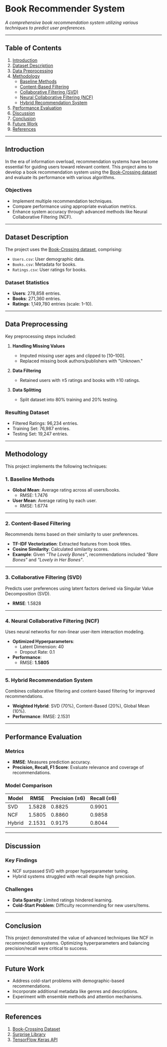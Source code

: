 # **Book Recommender System**  
_A comprehensive book recommendation system utilizing various techniques to predict user preferences._

---

## **Table of Contents**  
1. [Introduction](#introduction)  
2. [Dataset Description](#dataset-description)  
3. [Data Preprocessing](#data-preprocessing)  
4. [Methodology](#methodology)  
    - [Baseline Methods](#baseline-methods)  
    - [Content-Based Filtering](#content-based-filtering)  
    - [Collaborative Filtering (SVD)](#collaborative-filtering-svd)  
    - [Neural Collaborative Filtering (NCF)](#neural-collaborative-filtering-ncf)  
    - [Hybrid Recommendation System](#hybrid-recommendation-system)  
5. [Performance Evaluation](#performance-evaluation)  
6. [Discussion](#discussion)  
7. [Conclusion](#conclusion)  
8. [Future Work](#future-work)  
9. [References](#references)  

---

## **Introduction**  
In the era of information overload, recommendation systems have become essential for guiding users toward relevant content. This project aims to develop a book recommendation system using the [Book-Crossing dataset](https://www.kaggle.com/datasets) and evaluate its performance with various algorithms.  

### **Objectives**  
- Implement multiple recommendation techniques.  
- Compare performance using appropriate evaluation metrics.  
- Enhance system accuracy through advanced methods like Neural Collaborative Filtering (NCF).  

---

## **Dataset Description**  
The project uses the [Book-Crossing dataset](https://www.kaggle.com/datasets), comprising:  
- `Users.csv`: User demographic data.  
- `Books.csv`: Metadata for books.  
- `Ratings.csv`: User ratings for books.  

### **Dataset Statistics**  
- **Users**: 278,858 entries.  
- **Books**: 271,360 entries.  
- **Ratings**: 1,149,780 entries (scale: 1–10).  

---

## **Data Preprocessing**  
Key preprocessing steps included:  
1. **Handling Missing Values**  
   - Imputed missing user ages and clipped to [10–100].  
   - Replaced missing book authors/publishers with "Unknown."  

2. **Data Filtering**  
   - Retained users with ≥5 ratings and books with ≥10 ratings.  

3. **Data Splitting**  
   - Split dataset into 80% training and 20% testing.  

### **Resulting Dataset**  
- Filtered Ratings: 96,234 entries.  
- Training Set: 76,987 entries.  
- Testing Set: 19,247 entries.  

---

## **Methodology**  
This project implements the following techniques:  

### **1. Baseline Methods**  
- **Global Mean**: Average rating across all users/books.  
  - RMSE: 1.7476  
- **User Mean**: Average rating by each user.  
  - RMSE: 1.6774  

---

### **2. Content-Based Filtering**  
Recommends items based on their similarity to user preferences.  
- **TF-IDF Vectorization**: Extracted features from book titles.  
- **Cosine Similarity**: Calculated similarity scores.  
- **Example**: Given *"The Lovely Bones"*, recommendations included *"Bare Bones"* and *"Lovely in Her Bones"*.  

---

### **3. Collaborative Filtering (SVD)**  
Predicts user preferences using latent factors derived via Singular Value Decomposition (SVD).  
- **RMSE**: 1.5828  

---

### **4. Neural Collaborative Filtering (NCF)**  
Uses neural networks for non-linear user-item interaction modeling.  
- **Optimized Hyperparameters**:  
  - Latent Dimension: 40  
  - Dropout Rate: 0.1  
- **Performance**:  
  - RMSE: **1.5805**  

---

### **5. Hybrid Recommendation System**  
Combines collaborative filtering and content-based filtering for improved recommendations.  
- **Weighted Hybrid**: SVD (70%), Content-Based (20%), Global Mean (10%).  
- **Performance**: RMSE: 2.1531  

---

## **Performance Evaluation**  
### **Metrics**  
- **RMSE**: Measures prediction accuracy.  
- **Precision, Recall, F1 Score**: Evaluate relevance and coverage of recommendations.  

### **Model Comparison**  
| Model                | RMSE   | Precision (≥6) | Recall (≥6) |  
|----------------------|--------|----------------|-------------|  
| SVD                 | 1.5828 | 0.8825         | 0.9901      |  
| NCF                 | 1.5805 | 0.8860         | 0.9858      |  
| Hybrid              | 2.1531 | 0.9175         | 0.8044      |  

---

## **Discussion**  
### **Key Findings**  
- NCF surpassed SVD with proper hyperparameter tuning.  
- Hybrid systems struggled with recall despite high precision.  

### **Challenges**  
- **Data Sparsity**: Limited ratings hindered learning.  
- **Cold-Start Problem**: Difficulty recommending for new users/items.  

---

## **Conclusion**  
This project demonstrated the value of advanced techniques like NCF in recommendation systems. Optimizing hyperparameters and balancing precision/recall were critical to success.  

---

## **Future Work**  
- Address cold-start problems with demographic-based recommendations.  
- Incorporate additional metadata like genres and descriptions.  
- Experiment with ensemble methods and attention mechanisms.  

---

## **References**  
1. [Book-Crossing Dataset](https://www.kaggle.com/datasets)  
2. [Surprise Library](https://surprise.readthedocs.io/)  
3. [TensorFlow Keras API](https://www.tensorflow.org/guide/keras)  

